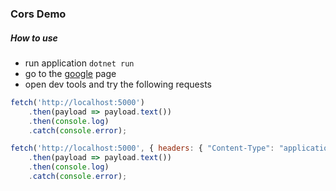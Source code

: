 ### Cors Demo

##### How to use
- run application `dotnet run`
- go to the [google](https://google.com) page
- open dev tools and try the following requests

```js
fetch('http://localhost:5000')
    .then(payload => payload.text())
    .then(console.log)
    .catch(console.error);

fetch('http://localhost:5000', { headers: { "Content-Type": "application/json" } })
    .then(payload => payload.text())
    .then(console.log)
    .catch(console.error);
```
